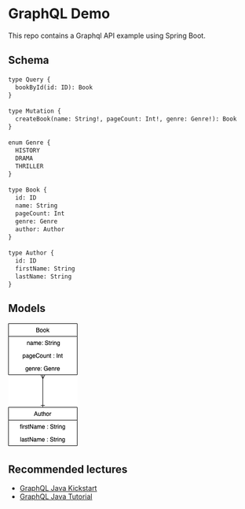 # GraphQL Demo

This repo contains a Graphql API example using Spring Boot.

## Schema
```
type Query {
  bookById(id: ID): Book
}

type Mutation {
  createBook(name: String!, pageCount: Int!, genre: Genre!): Book
}

enum Genre {
  HISTORY
  DRAMA
  THRILLER
}

type Book {
  id: ID
  name: String
  pageCount: Int
  genre: Genre
  author: Author
}

type Author {
  id: ID
  firstName: String
  lastName: String
}
```
## Models

![model](./doc/DER.png)

## Recommended lectures

* [GraphQL Java Kickstart](https://www.graphql-java-kickstart.com)
* [GraphQL Java Tutorial](https://www.pluralsight.com/guides/building-a-graphql-server-with-spring-boot)

